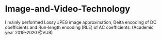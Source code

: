 # Image-and-Video-Technology
I mainly performed Lossy JPEG image approximation, Delta encoding of DC coefficients and Run-length encoding (RLE) of AC coefficients.
(Academic year 2019-2020 @VUB)
